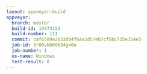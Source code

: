 ```yaml
---
layout: appveyor-build
appveyor:
  branch: master
  build-id: 19473153
  build-number: 111
  commit: caf6589a2633db4f6aa1d57eb7cf5bc735e154e3
  job-id: 3r00vkb09634gx6o
  job-number: 1
  os-name: Windows
  test-result: 0
---
```

